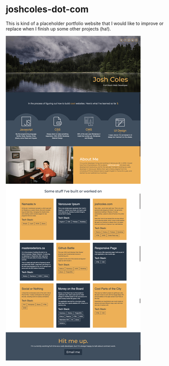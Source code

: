 # joshcoles-dot-com

This is kind of a placeholder portfolio website that I would like to improve or replace when I finish up some other projects (ha!).

![A full screenshot of my website](src/images/full-page-screenshot.png)